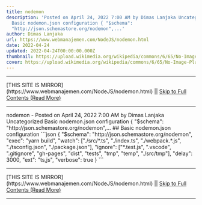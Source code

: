 ```yaml
---
title: nodemon
description: 'Posted on April 24, 2022 7:00 AM by Dimas Lanjaka Uncategorized
  Basic nodemon.json configuration { "$schema":
  "http://json.schemastore.org/nodemon",...'
author: Dimas Lanjaka
url: https://www.webmanajemen.com/NodeJS/nodemon.html
date: 2022-04-24
updated: 2022-04-24T00:00:00.000Z
thumbnail: https://upload.wikimedia.org/wikipedia/commons/6/65/No-Image-Placeholder.svg
cover: https://upload.wikimedia.org/wikipedia/commons/6/65/No-Image-Placeholder.svg
---
```


<hr/> [THIS SITE IS MIRROR](https://www.webmanajemen.com/NodeJS/nodemon.html) || <a href="https://www.webmanajemen.com/NodeJS/nodemon.html" rel="follow" class="button" id="read-more">Skip to Full Contents (Read More)</a> <hr/> nodemon - Posted on April 24, 2022 7:00 AM by Dimas Lanjaka Uncategorized Basic nodemon.json configuration { "$schema": "http://json.schemastore.org/nodemon",... ## Basic nodemon.json configuration
```json
{
  "$schema": "http://json.schemastore.org/nodemon",
  "exec": "yarn build",
  "watch": ["./src/*.ts", "./index.ts", "./webpack.*.js", "./tsconfig.json", "./package.json"],
  "ignore": ["*.test.js", ".vscode", ".gitignore", "gh-pages", "dist", "tests", "tmp", "temp", "./src/tmp"],
  "delay": 3000,
  "ext": "ts,js",
  "verbose": true
}
``` <hr/> [THIS SITE IS MIRROR](https://www.webmanajemen.com/NodeJS/nodemon.html) || <a href="https://www.webmanajemen.com/NodeJS/nodemon.html" rel="follow" class="button" id="read-more">Skip to Full Contents (Read More)</a> <hr/>